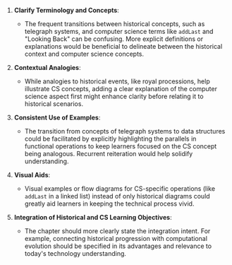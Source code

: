 1. **Clarify Terminology and Concepts**:
   - The frequent transitions between historical concepts, such as telegraph systems, and computer science terms like `addLast` and "Looking Back" can be confusing. More explicit definitions or explanations would be beneficial to delineate between the historical context and computer science concepts.

2. **Contextual Analogies**:
   - While analogies to historical events, like royal processions, help illustrate CS concepts, adding a clear explanation of the computer science aspect first might enhance clarity before relating it to historical scenarios.

3. **Consistent Use of Examples**:
   - The transition from concepts of telegraph systems to data structures could be facilitated by explicitly highlighting the parallels in functional operations to keep learners focused on the CS concept being analogous. Recurrent reiteration would help solidify understanding.

4. **Visual Aids**:
   - Visual examples or flow diagrams for CS-specific operations (like `addLast` in a linked list) instead of only historical diagrams could greatly aid learners in keeping the technical process vivid.

5. **Integration of Historical and CS Learning Objectives**:
   - The chapter should more clearly state the integration intent. For example, connecting historical progression with computational evolution should be specified in its advantages and relevance to today's technology understanding.